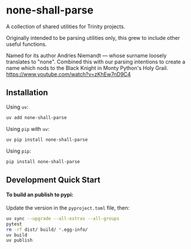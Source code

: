 # none-shall-parse

A collection of shared utilities for Trinity projects.

Originally intended to be parsing utilities only, this grew to include
other useful functions.

Named for its author Andries Niemandt — whose surname loosely
translates to "none". Combined this with our parsing intentions
to create a name which nods to the Black Knight in Monty Python's Holy Grail.
https://www.youtube.com/watch?v=zKhEw7nD9C4

## Installation

Using `uv`:

```bash
uv add none-shall-parse
```

Using `pip` with `uv`:

```bash
uv pip install none-shall-parse
```

Using `pip`:

```bash
pip install none-shall-parse
```

## Development Quick Start

#### To build an publish to pypi:

Update the version in the `pyproject.toml` file, then:
```bash
uv sync --upgrade --all-extras --all-groups
pytest
rm -rf dist/ build/ *.egg-info/
uv build
uv publish
```